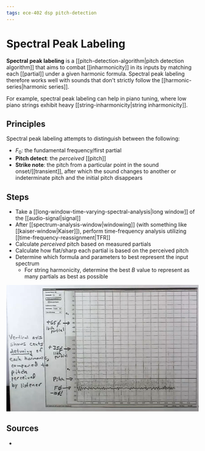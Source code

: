 ```yaml
---
tags: ece-402 dsp pitch-detection
---
```


# Spectral Peak Labeling

**Spectral peak labeling** is a [[pitch-detection-algorithm|pitch detection algorithm]] that aims to combat [[inharmonicity]] in its inputs by matching each [[partial]] under a given harmonic formula. Spectral peak labeling therefore works well with sounds that don't strictly follow the [[harmonic-series|harmonic series]].

For example, spectral peak labeling can help in piano tuning, where low piano strings exhibit heavy [[string-inharmonicity|string inharmonicity]].

## Principles

Spectral peak labeling attempts to distinguish between the following:

- $F_0$: the fundamental frequency/first partial
- **Pitch detect**: the _perceived_ [[pitch]]
- **Strike note**: the pitch from a particular point in the sound onset/[[transient]], after which the sound changes to another or indeterminate pitch and the initial pitch disappears

## Steps

- Take a [[long-window-time-varying-spectral-analysis|long window]] of the [[audio-signal|signal]]
- After [[spectrum-analysis-window|windowing]] (with something like [[kaiser-window|Kaiser]]), perform time-frequency analysis utilizing [[time-frequency-reassignment|TFR]]
- Calculate _perceived_ pitch based on measured partials
- Calculate how flat/sharp each partial is based on the perceived pitch
- Determine which formula and parameters to best represent the input spectrum
  - For string harmonicity, determine the best $B$ value to represent as many partials as best as possible

![APTuner screenshot](../attachments/aptuner-screenshot.png)

## Sources

-

